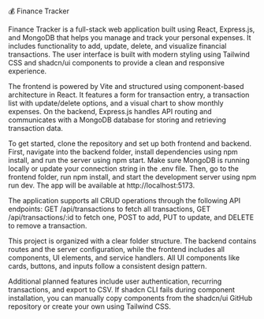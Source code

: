 💰 Finance Tracker

Finance Tracker is a full-stack web application built using React, Express.js, and MongoDB that helps you manage and track your personal expenses. It includes functionality to add, update, delete, and visualize financial transactions. The user interface is built with modern styling using Tailwind CSS and shadcn/ui components to provide a clean and responsive experience.

The frontend is powered by Vite and structured using component-based architecture in React. It features a form for transaction entry, a transaction list with update/delete options, and a visual chart to show monthly expenses. On the backend, Express.js handles API routing and communicates with a MongoDB database for storing and retrieving transaction data.

To get started, clone the repository and set up both frontend and backend. First, navigate into the backend folder, install dependencies using npm install, and run the server using npm start. Make sure MongoDB is running locally or update your connection string in the .env file. Then, go to the frontend folder, run npm install, and start the development server using npm run dev. The app will be available at http://localhost:5173.

The application supports all CRUD operations through the following API endpoints: GET /api/transactions to fetch all transactions, GET /api/transactions/:id to fetch one, POST to add, PUT to update, and DELETE to remove a transaction.

This project is organized with a clear folder structure. The backend contains routes and the server configuration, while the frontend includes all components, UI elements, and service handlers. All UI components like cards, buttons, and inputs follow a consistent design pattern.

Additional planned features include user authentication, recurring transactions, and export to CSV. If shadcn CLI fails during component installation, you can manually copy components from the shadcn/ui GitHub repository or create your own using Tailwind CSS.
